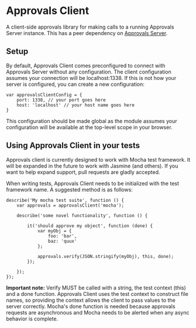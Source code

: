 # Approvals Client

A client-side approvals library for making calls to a running Approvals Server instance. This 
has a peer dependency on [Approvals Server](https://www.npmjs.com/package/approvals-server).

## Setup

By default, Approvals Client comes preconfigured to connect with Approvals Server without any configuration. The 
client configuration assumes your connection will be localhost:1338. If this is not how your server is configured,
you can create a new configuration:

~~~
var approvalsClientConfig = {
    port: 1338, // your port goes here
    host: 'localhost' // your host name goes here
}
~~~

This configuration should be made global as the module assumes your configuration will be available at the top-level scope
in your browser.

## Using Approvals Client in your tests

Approvals client is currently designed to work with Mocha test framework. It will be expanded in the future to work with
Jasmine (and others). If you want to help expand support, pull requests are gladly accepted.

When writing tests, Approvals Client needs to be initialized with the test framework name.  A suggested method is as follows:

~~~
describe('My mocha test suite', function () {
    var approvals = approvalsClient('mocha');

    describe('some novel functionality', function () {

        it('should approve my object', function (done) {
            var myObj = {
                foo: 'bar',
                baz: 'quux'
            };

            approvals.verify(JSON.stringify(myObj), this, done);
        });

    });
});
~~~

**Important note:** Verify MUST be called with a string, the test context (this) and a done function. Approvals Client
uses the test context to construct file names, so providing the context allows the client to pass values to the
server correctly. Mocha's done function is needed because approvals requests are asynchronous and Mocha needs to be
alerted when any async behavior is complete.
